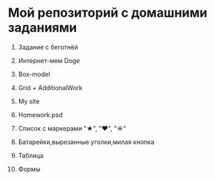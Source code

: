 ﻿# Мой репозиторий с домашними заданиями

1. Задание с беготнёй

2. Интернет-мем Doge

3. Box-model

4. Grid + AdditionalWork

5. My site

6. Homework.psd

7. Cписок с маркерами "★", "❤", "☀"

8. Батарейки,вырезанные уголки,милая кнопка

9. Таблица

10. Формы

